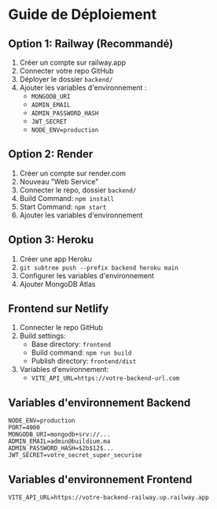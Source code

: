 # Guide de Déploiement

## Option 1: Railway (Recommandé)
1. Créer un compte sur railway.app
2. Connecter votre repo GitHub
3. Déployer le dossier `backend/`
4. Ajouter les variables d'environnement :
   - `MONGODB_URI`
   - `ADMIN_EMAIL`
   - `ADMIN_PASSWORD_HASH`
   - `JWT_SECRET`
   - `NODE_ENV=production`

## Option 2: Render
1. Créer un compte sur render.com
2. Nouveau "Web Service"
3. Connecter le repo, dossier `backend/`
4. Build Command: `npm install`
5. Start Command: `npm start`
6. Ajouter les variables d'environnement

## Option 3: Heroku
1. Créer une app Heroku
2. `git subtree push --prefix backend heroku main`
3. Configurer les variables d'environnement
4. Ajouter MongoDB Atlas

## Frontend sur Netlify
1. Connecter le repo GitHub
2. Build settings:
   - Base directory: `frontend`
   - Build command: `npm run build`
   - Publish directory: `frontend/dist`
3. Variables d'environnement:
   - `VITE_API_URL=https://votre-backend-url.com`

## Variables d'environnement Backend
```
NODE_ENV=production
PORT=4000
MONGODB_URI=mongodb+srv://...
ADMIN_EMAIL=admin@buildium.ma
ADMIN_PASSWORD_HASH=$2b$12$...
JWT_SECRET=votre_secret_super_securise
```

## Variables d'environnement Frontend
```
VITE_API_URL=https://votre-backend-railway.up.railway.app
```